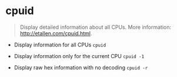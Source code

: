 # cpuid
> Display detailed information about all CPUs.
> More information: <http://etallen.com/cpuid.html>.

- Display information for all CPUs
`cpuid`

- Display information only for the current CPU
`cpuid -1`

- Display raw hex information with no decoding
`cpuid -r`
